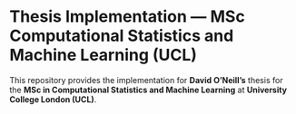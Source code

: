 # Thesis Implementation — MSc Computational Statistics and Machine Learning (UCL)

This repository provides the implementation for **David O’Neill’s** thesis for the **MSc in Computational Statistics and Machine Learning** at **University College London (UCL)**.